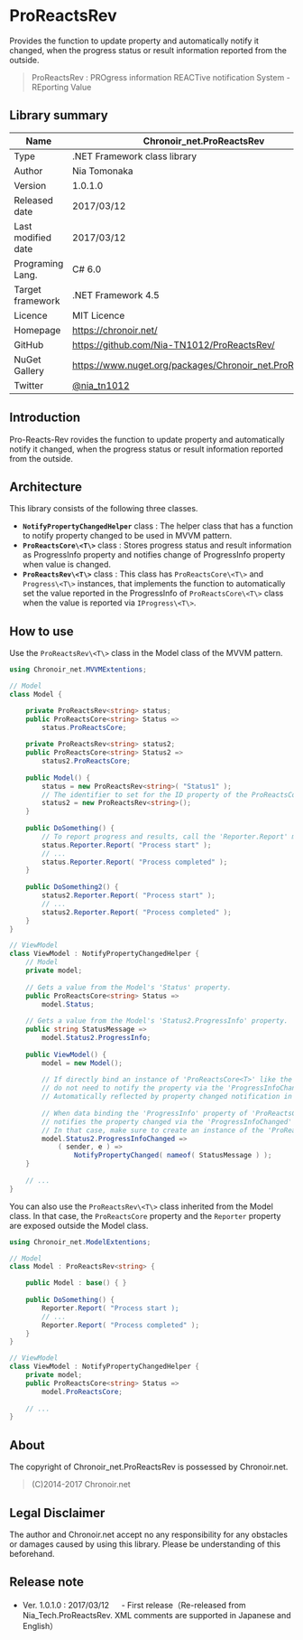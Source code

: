 # ProReactsRev
Provides the function to update property and automatically notify it changed, when the progress status or result information reported from the outside.
>ProReactsRev : PROgress information REACTive notification System - REporting Value  

## Library summary

|Name|Chronoir_net.ProReactsRev|
|---|---|
|Type|.NET Framework class library|
|Author|Nia Tomonaka|
|Version|1.0.1.0|
|Released date|2017/03/12|
|Last modified date|2017/03/12|
|Programing Lang.|C# 6.0|
|Target framework|.NET Framework 4.5|
|Licence|MIT Licence|
|Homepage|https://chronoir.net/|
|GitHub|https://github.com/Nia-TN1012/ProReactsRev/|
|NuGet Gallery|https://www.nuget.org/packages/Chronoir_net.ProReactsRev/|
|Twitter|[@nia_tn1012](https://twitter.com/nia_tn1012)|

## Introduction

Pro-Reacts-Rev rovides the function to update property and automatically notify it changed, when the progress status or result information reported from the outside.

## Architecture

This library consists of the following three classes.
* **`NotifyPropertyChangedHelper`** class : The helper class that has a function to notify property changed to be used in MVVM pattern.
* **`ProReactsCore\<T\>`** class : Stores progress status and result information as ProgressInfo property and notifies change of ProgressInfo property when value is changed.
* **`ProReactsRev\<T\>`** class : This class has `ProReactsCore\<T\>` and `Progress\<T\>` instances, 
that implements the function to automatically set the value reported in the ProgressInfo of `ProReactsCore\<T\>` class
when the value is reported via `IProgress\<T\>`.

## How to use

Use the `ProReactsRev\<T\>` class in the Model class of the MVVM pattern.

```csharp
using Chronoir_net.MVVMExtentions;

// Model
class Model {

	private ProReactsRev<string> status;
	public ProReactsCore<string> Status =>
		status.ProReactsCore;
		
	private ProReactsRev<string> status2;
	public ProReactsCore<string> Status2 =>
		status2.ProReactsCore;
	
	public Model() {
		status = new ProReactsRev<string>( "Status1" );
		// The identifier to set for the ID property of the ProReactsCore<T> class, can be omitted.
		status2 = new ProReactsRev<string>();
	}
	
	public DoSomething() {
		// To report progress and results, call the 'Reporter.Report' method of 'ProReactsRev<T>' class.
		status.Reporter.Report( "Process start" );
		// ...
		status.Reporter.Report( "Process completed" );
	}
	
	public DoSomething2() {
		status2.Reporter.Report( "Process start" );
		// ...
		status2.Reporter.Report( "Process completed" );
	}
}

// ViewModel
class ViewModel : NotifyPropertyChangedHelper {
	// Model
	private model;
	
	// Gets a value from the Model's 'Status' property.
	public ProReactsCore<string> Status =>
		model.Status;
		
	// Gets a value from the Model's 'Status2.ProgressInfo' property.
	public string StatusMessage =>
		model.Status2.ProgressInfo;
		
	public ViewModel() {
		model = new Model();
		
		// If directly bind an instance of 'ProReactsCore<T>' like the 'Status' property,
		// do not need to notify the property via the 'ProgressInfoChanged' event handler.
		// Automatically reflected by property changed notification in 'ProReactsCore<T>' class.
		
		// When data binding the 'ProgressInfo' property of 'ProReactsCore<T>' like the 'StatusMessage' property,
		// notifies the property changed via the 'ProgressInfoChanged' event handler.
		// In that case, make sure to create an instance of the 'ProReactsRev<T>' class on the same thread as the UI.
		model.Status2.ProgressInfoChanged =>
			( sender, e ) =>
				NotifyPropertyChanged( nameof( StatusMessage ) );
	}
	
	// ...
}
```

You can also use the `ProReactsRev\<T\>` class inherited from the Model class.
In that case, the `ProReactsCore` property and the `Reporter` property are exposed outside the Model class.

```csharp
using Chronoir_net.ModelExtentions;

// Model
class Model : ProReactsRev<string> {

	public Model : base() {	}
	
	public DoSomething() {
		Reporter.Report( "Process start );
		// ...
		Reporter.Report( "Process completed" );
	}
}

// ViewModel
class ViewModel : NotifyPropertyChangedHelper {
	private model;
	public ProReactsCore<string> Status =>
		model.ProReactsCore;
		
	// ...
}
```

## About

The copyright of Chronoir_net.ProReactsRev is possessed by Chronoir.net.

>(C)2014-2017 Chronoir.net


## Legal Disclaimer

The author and Chronoir.net accept no any responsibility for any obstacles or damages caused by using this library.
Please be understanding of this beforehand.


## Release note

* Ver. 1.0.1.0 : 2017/03/12 
　 - First release（Re-released from Nia_Tech.ProReactsRev. XML comments are supported in Japanese and English）
